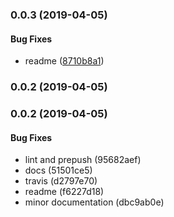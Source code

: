 <a name="0.0.3"></a>
### 0.0.3 (2019-04-05)


#### Bug Fixes

* readme ([8710b8a1](https://github.com/rajatkumar/eslint-plugin-restify-use-next/commit/8710b8a1))


<a name="0.0.2"></a>
### 0.0.2 (2019-04-05)


<a name="0.0.2"></a>
### 0.0.2 (2019-04-05)


#### Bug Fixes

* lint and prepush (95682aef)
* docs (51501ce5)
* travis (d2797e70)
* readme (f6227d18)
* minor documentation (dbc9ab0e)

